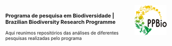 <img align="right" width="100" height="95" src="https://github.com/PPBio/PPBio_metadata/raw/master/doc/LOGO_PPBio_FUNDO_BRANCO.jpg"> 

### Programa de pesquisa em Biodiversidade | Brazilian Biodiversity Research Programme 

Aqui reunimos repositórios das análises de diferentes pesquisas realizadas pelo programa


